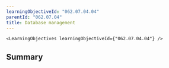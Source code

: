 ```yaml
---
learningObjectiveId: "062.07.04.04"
parentId: "062.07.04"
title: Database management
---
```


```tsx eval
<LearningObjectives learningObjectiveId={"062.07.04.04"} />
```

## Summary
